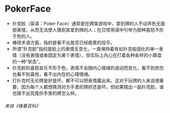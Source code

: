 # PokerFace
- 扑克脸（英语：Poker Face）通常是在牌类游戏中，拿到牌的人不动声色无面部表情，从而无法使人猜到其拿到牌的人；在日常用语中引申为那种喜怒不形于色的人。
- 棒球术语方面，指的是看不出是否已经疲累的投手。
- 所谓“扑克脸”指的是脸上的表情无变化，一直保持着有如扑克般固化的单一表情（没有表情或者固定为某个表情），但实际上内心在打着各种各样的小算盘的一种“状态”。 
- 扑克脸的喜怒哀乐不形于色，表情不会随内心情绪的波动而变化，看不到悲伤也看不到喜悦，看不出内在的心理情绪。
- 打扑克时无论牌是好是坏，都不可以把表情露出来。这对于玩牌的人来说很重要，因为每个人都想猜测对方手里的牌好还是坏。但如果摆出一副扑克脸，谁也猜不出究竟你手里的牌怎么样。
###### 来自《维基百科》


